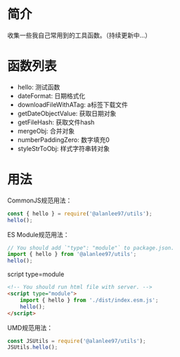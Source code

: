 # 简介
收集一些我自己常用到的工具函数。（持续更新中...）
# 函数列表

- hello: 测试函数
- dateFormat: 日期格式化
- downloadFileWithATag: a标签下载文件
- getDateObjectValue: 获取日期对象
- getFileHash: 获取文件hash
- mergeObj: 合并对象
- numberPaddingZero: 数字填充0
- styleStrToObj: 样式字符串转对象

# 用法
CommonJS规范用法：
```javascript
const { hello } = require('@alanlee97/utils');
hello();
```

ES Module规范用法：
```javascript
// You should add `"type": "module"` to package.json.
import { hello } from '@alanlee97/utils';
hello();
```

script type=module
```html
<!-- You should run html file with server. -->
<script type="module">
    import { hello } from './dist/index.esm.js';
    hello();
</script>
```

UMD规范用法：
```javascript
const JSUtils = require('@alanlee97/utils');
JSUtils.hello();
```
